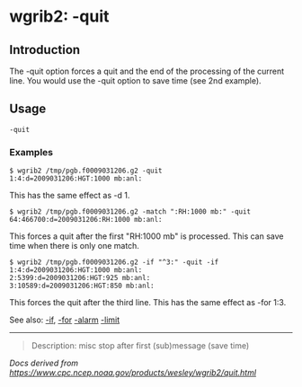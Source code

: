# wgrib2: -quit

## Introduction

The -quit option forces a quit and the
end of the processing of the current line. You would use
the -quit option to save time (see
2nd example).

## Usage

```
-quit
```

### Examples

```
$ wgrib2 /tmp/pgb.f0009031206.g2 -quit
1:4:d=2009031206:HGT:1000 mb:anl:
```

This has the same effect as -d 1.

```
$ wgrib2 /tmp/pgb.f0009031206.g2 -match ":RH:1000 mb:" -quit
64:466700:d=2009031206:RH:1000 mb:anl:
```

This forces a quit after the first "RH:1000 mb" is processed. This can save time
when there is only one match.

```
$ wgrib2 /tmp/pgb.f0009031206.g2 -if "^3:" -quit -if
1:4:d=2009031206:HGT:1000 mb:anl:
2:5399:d=2009031206:HGT:925 mb:anl:
3:10589:d=2009031206:HGT:850 mb:anl:
```

This forces the quit after the third line. This has the same effect as
-for 1:3.

See also: [-if](./if.md),
[-for](./for.md)
[-alarm](./alarm.md)
[-limit](./limit.md)

---

> Description: misc stop after first (sub)message (save time)

_Docs derived from <https://www.cpc.ncep.noaa.gov/products/wesley/wgrib2/quit.html>_
